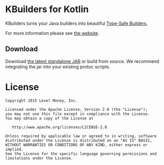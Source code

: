 KBuilders for Kotlin
========

KBuilders turns your Java builders into beautiful [Type-Safe Builders](http://kotlinlang.org/docs/reference/type-safe-builders.html).

For more information please see [the website][1].


Download
--------

Download [the latest standalone JAR][2] or build from source. We recommend integrating the jar into your existing protoc scripts.

License
=======

    Copyright 2015 Level Money, Inc.

    Licensed under the Apache License, Version 2.0 (the "License");
    you may not use this file except in compliance with the License.
    You may obtain a copy of the License at

       http://www.apache.org/licenses/LICENSE-2.0

    Unless required by applicable law or agreed to in writing, software
    distributed under the License is distributed on an "AS IS" BASIS,
    WITHOUT WARRANTIES OR CONDITIONS OF ANY KIND, either express or implied.
    See the License for the specific language governing permissions and
    limitations under the License.


 [1]: http://levelmoney.github.io/kbuilders/
 [2]: https://github.com/Levelmoney/kbuilders/releases/download/1.0/kbuilders.jar
